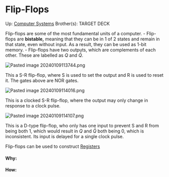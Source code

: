 # Flip-Flops

Up: [Computer Systems](computer_systems)
Brother(s):
TARGET DECK

Flip-flops are some of the most fundamental units of a computer.
	- Flip-flops are **bistable,** meaning that they can be in 1 of 2 states and remain in that state, even without input. As a result, they can be used as 1-bit memory.
	- Flip-flops have two outputs, which are complements of each other. These are labelled as $Q$ and $\bar Q$.
	
![Pasted image 20240109113744.png](pasted_image_20240109113744.png)

This a S-R flip-flop, where S is used to set the output and R is used to reset it. The gates above are NOR gates.

![Pasted image 20240109114016.png](pasted_image_20240109114016.png)

This is a clocked S-R flip-flop, where the output may only change in response to a clock pulse.

![Pasted image 20240109114107.png](pasted_image_20240109114107.png)

This is a D-type flip-flop, who only has one input to prevent S and R from being both 1, which would result in $Q$ and $\bar Q$ both being 0, which is inconsistent. Its input is delayed for a single clock pulse.

Flip-flops can be used to construct [Registers](registers)



























#### Why:
#### How:









